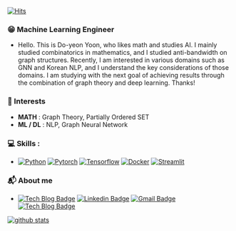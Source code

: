 [![Hits](https://hits.seeyoufarm.com/api/count/incr/badge.svg?url=https%3A%2F%2Fgithub.com%2Fydy8989&count_bg=%233DBFC8&title_bg=%23555555&icon=smugmug.svg&icon_color=%23E7E7E7&title=visits&edge_flat=false)](https://github.com/ydy8989)  

### 😁 Machine Learning Engineer

- Hello. This is Do-yeon Yoon, who likes math and studies AI. I mainly studied combinatorics in mathematics, and I studied anti-bandwidth on graph structures. Recently, I am interested in various domains such as GNN and Korean NLP, and I understand the key considerations of those domains. I am studying with the next goal of achieving results through the combination of graph theory and deep learning. Thanks!


### 🚀 Interests

- **MATH** : Graph Theory, Partially Ordered SET
- **ML / DL** : NLP, Graph Neural Network

### 💻 Skills : 
- [![Python](https://img.shields.io/badge/-Python-1b223b?style=round&logo=python&link=https://www.python.org)](https://www.python.org) [![Pytorch ](https://img.shields.io/badge/-Pytorch-white?style=round&logo=pytorch&link=https://pytorch.org)](https://pytorch.org) [![Tensorflow](https://img.shields.io/badge/-Tensorflow%20v2-246bc4?style=round&logo=tensorflow&link=https://www.tensorflow.org)](https://www.tensorflow.org) [![Docker](https://img.shields.io/badge/-Docker-1b223b?style=round&logo=docker&link=https://www.docker.com)](https://www.docker.com) [![Streamlit](https://img.shields.io/badge/-Streamlit-white?style=round&logo=streamlit&link=https://streamlit.io)](https://streamlit.io)



### 📬 About me

- [![Tech Blog Badge](http://img.shields.io/badge/-Notion-black?style=round&logo=notion&link=https://www.notion.so/whydo/Doyeon-Yoon-05603016086c4b3ca954cf2b6c64e46f)](https://www.notion.so/whydo/Doyeon-Yoon-05603016086c4b3ca954cf2b6c64e46f) [![Linkedin Badge](https://img.shields.io/badge/-LinkedIn-blue?style=round&logo=Linkedin&logoColor=white&link=https://www.linkedin.com/in/doyeon-yoon/)](https://www.linkedin.com/in/doyeon-yoon/) [![Gmail Badge](https://img.shields.io/badge/-Gmail-d14836?style=round&logo=Gmail&logoColor=white&link=mailto:ydy89899@gmail.com)](mailto:ydy89899@gmail.com) [![Tech Blog Badge](http://img.shields.io/badge/-Tech%20blog-black?style=round&logo=github&link=https://ydy8989.github.io)](https://ydy8989.github.io)

[![github stats](https://github-readme-stats.vercel.app/api?username=ydy8989&show_icons=true&hide_border=true&theme=radical)](https://github.com/ydy8989)

